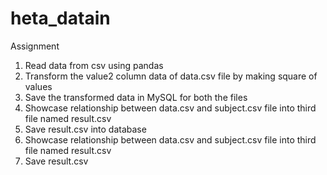 # heta_datain
Assignment
1. Read data from csv using pandas
2. Transform the value2 column data of data.csv file by making square of values
3. Save the transformed data in MySQL for both the files
4. Showcase relationship between data.csv and subject.csv file into third file named result.csv
5. Save result.csv into database
6. Showcase relationship between data.csv and subject.csv file into third file named result.csv
7. Save result.csv
